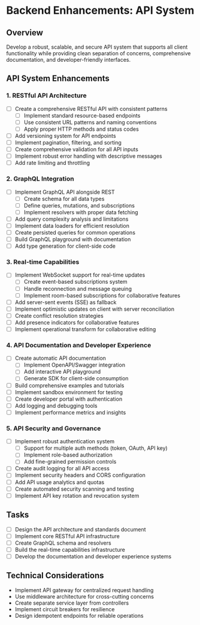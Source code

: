 # Backend Enhancements: API System

## Overview

Develop a robust, scalable, and secure API system that supports all client functionality while providing clean separation of concerns, comprehensive documentation, and developer-friendly interfaces.

## API System Enhancements

### 1. RESTful API Architecture

- [ ] Create a comprehensive RESTful API with consistent patterns
  - [ ] Implement standard resource-based endpoints
  - [ ] Use consistent URL patterns and naming conventions
  - [ ] Apply proper HTTP methods and status codes
- [ ] Add versioning system for API endpoints
- [ ] Implement pagination, filtering, and sorting
- [ ] Create comprehensive validation for all API inputs
- [ ] Implement robust error handling with descriptive messages
- [ ] Add rate limiting and throttling

### 2. GraphQL Integration

- [ ] Implement GraphQL API alongside REST
  - [ ] Create schema for all data types
  - [ ] Define queries, mutations, and subscriptions
  - [ ] Implement resolvers with proper data fetching
- [ ] Add query complexity analysis and limitations
- [ ] Implement data loaders for efficient resolution
- [ ] Create persisted queries for common operations
- [ ] Build GraphQL playground with documentation
- [ ] Add type generation for client-side code

### 3. Real-time Capabilities

- [ ] Implement WebSocket support for real-time updates
  - [ ] Create event-based subscriptions system
  - [ ] Handle reconnection and message queuing
  - [ ] Implement room-based subscriptions for collaborative features
- [ ] Add server-sent events (SSE) as fallback
- [ ] Implement optimistic updates on client with server reconciliation
- [ ] Create conflict resolution strategies
- [ ] Add presence indicators for collaborative features
- [ ] Implement operational transform for collaborative editing

### 4. API Documentation and Developer Experience

- [ ] Create automatic API documentation
  - [ ] Implement OpenAPI/Swagger integration
  - [ ] Add interactive API playground
  - [ ] Generate SDK for client-side consumption
- [ ] Build comprehensive examples and tutorials
- [ ] Implement sandbox environment for testing
- [ ] Create developer portal with authentication
- [ ] Add logging and debugging tools
- [ ] Implement performance metrics and insights

### 5. API Security and Governance

- [ ] Implement robust authentication system
  - [ ] Support for multiple auth methods (token, OAuth, API key)
  - [ ] Implement role-based authorization
  - [ ] Add fine-grained permission controls
- [ ] Create audit logging for all API access
- [ ] Implement security headers and CORS configuration
- [ ] Add API usage analytics and quotas
- [ ] Create automated security scanning and testing
- [ ] Implement API key rotation and revocation system

## Tasks

- [ ] Design the API architecture and standards document
- [ ] Implement core RESTful API infrastructure
- [ ] Create GraphQL schema and resolvers
- [ ] Build the real-time capabilities infrastructure
- [ ] Develop the documentation and developer experience systems

## Technical Considerations

- Implement API gateway for centralized request handling
- Use middleware architecture for cross-cutting concerns
- Create separate service layer from controllers
- Implement circuit breakers for resilience
- Design idempotent endpoints for reliable operations 